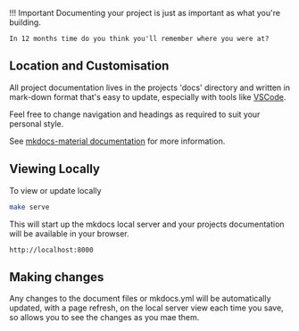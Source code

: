 
!!! Important
    Documenting your project is just as important as what you're building.  
    
    In 12 months time do you think you'll remember where you were at?

## Location and Customisation
All project documentation lives in the projects 'docs' directory and written in mark-down format that's easy to update, especially with tools like [VSCode](https://code.visualstudio.com/).  

Feel free to change navigation and headings as required to suit your personal style.

See [mkdocs-material documentation](https://squidfunk.github.io/mkdocs-material/) for more information.

## Viewing Locally

To view or update locally

```bash
make serve
```
This will start up the mkdocs local server and your projects documentation will be available in your browser.

`http://localhost:8000`

## Making changes

Any changes to the document files or mkdocs.yml will be automatically updated, with a page refresh, on the local server view each time you save, so allows you to see the changes as you mae them.

